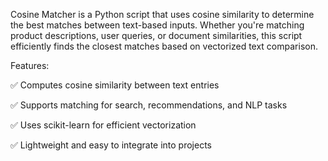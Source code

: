 Cosine Matcher is a Python script that uses cosine similarity to determine the best matches between text-based inputs. Whether you're matching product descriptions, user queries, or document similarities, this script efficiently finds the closest matches based on vectorized text comparison.

Features:

✅ Computes cosine similarity between text entries

✅ Supports matching for search, recommendations, and NLP tasks

✅ Uses scikit-learn for efficient vectorization

✅ Lightweight and easy to integrate into projects
